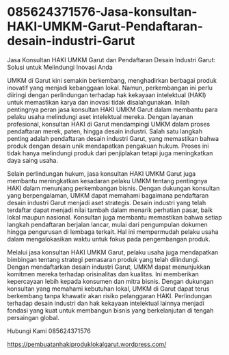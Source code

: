 # 085624371576-Jasa-konsultan-HAKI-UMKM-Garut-Pendaftaran-desain-industri-Garut
Jasa Konsultan HAKI UMKM Garut dan Pendaftaran Desain Industri Garut: Solusi untuk Melindungi Inovasi Anda

UMKM di Garut kini semakin berkembang, menghadirkan berbagai produk inovatif yang menjadi kebanggaan lokal. Namun, perkembangan ini perlu diiringi dengan perlindungan terhadap hak kekayaan intelektual (HAKI) untuk memastikan karya dan inovasi tidak disalahgunakan. Inilah pentingnya peran jasa konsultan HAKI UMKM Garut dalam membantu para pelaku usaha melindungi aset intelektual mereka. Dengan layanan profesional, konsultan HAKI di Garut mendampingi UMKM dalam proses pendaftaran merek, paten, hingga desain industri. Salah satu langkah penting adalah pendaftaran desain industri Garut, yang memastikan bahwa produk dengan desain unik mendapatkan pengakuan hukum. Proses ini tidak hanya melindungi produk dari penjiplakan tetapi juga meningkatkan daya saing usaha.

Selain perlindungan hukum, jasa konsultan HAKI UMKM Garut juga membantu meningkatkan kesadaran pelaku UMKM tentang pentingnya HAKI dalam menunjang perkembangan bisnis. Dengan dukungan konsultan yang berpengalaman, UMKM dapat memahami bagaimana pendaftaran desain industri Garut menjadi aset strategis. Desain industri yang telah terdaftar dapat menjadi nilai tambah dalam menarik perhatian pasar, baik lokal maupun nasional. Konsultan juga membantu memastikan bahwa setiap langkah pendaftaran berjalan lancar, mulai dari pengumpulan dokumen hingga pengurusan di lembaga terkait. Hal ini mempermudah pelaku usaha dalam mengalokasikan waktu untuk fokus pada pengembangan produk.

Melalui jasa konsultan HAKI UMKM Garut, pelaku usaha juga mendapatkan bimbingan tentang strategi pemasaran produk yang telah dilindungi. Dengan mendaftarkan desain industri Garut, UMKM dapat menunjukkan komitmen mereka terhadap orisinalitas dan kualitas. Ini memberikan kepercayaan lebih kepada konsumen dan mitra bisnis. Dengan dukungan konsultan yang memahami kebutuhan lokal, UMKM di Garut dapat terus berkembang tanpa khawatir akan risiko pelanggaran HAKI. Perlindungan terhadap desain industri dan hak kekayaan intelektual lainnya menjadi fondasi yang kuat untuk membangun bisnis yang berkelanjutan di tengah persaingan global.

Hubungi Kami
085624371576

https://pembuatanhakiproduklokalgarut.wordpress.com/

